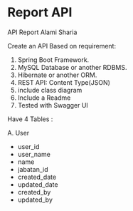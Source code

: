 # Report API
API Report Alami Sharia

Create an API Based on requirement:

   1. Spring Boot Framework.
   2. MySQL Database or another RDBMS.
   3. Hibernate or another ORM.
   4. REST API: Content Type(JSON)
   5. include class diagram
   6. Include a Readme
   7. Tested with Swagger UI

Have 4 Tables :

A. User
   - user_id
   - user_name
   - name
   - jabatan_id
   - created_date
   - updated_date
   - created_by
   - updated_by
   
